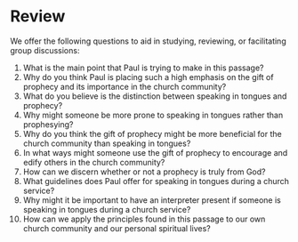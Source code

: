 # Review

We offer the following questions to aid in studying, reviewing, or facilitating group discussions:

1. What is the main point that Paul is trying to make in this passage?
2. Why do you think Paul is placing such a high emphasis on the gift of prophecy and its importance in the church community?
3. What do you believe is the distinction between speaking in tongues and prophecy?
4. Why might someone be more prone to speaking in tongues rather than prophesying?
5. Why do you think the gift of prophecy might be more beneficial for the church community than speaking in tongues?
6. In what ways might someone use the gift of prophecy to encourage and edify others in the church community?
7. How can we discern whether or not a prophecy is truly from God?
8. What guidelines does Paul offer for speaking in tongues during a church service?
9. Why might it be important to have an interpreter present if someone is speaking in tongues during a church service?
10. How can we apply the principles found in this passage to our own church community and our personal spiritual lives?


